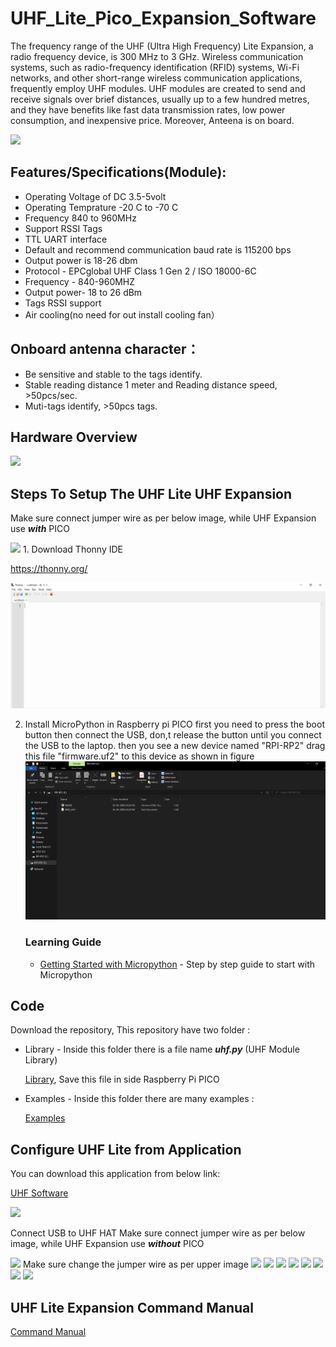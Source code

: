 # UHF_Lite_Pico_Expansion_Software

The frequency range of the UHF (Ultra High Frequency) Lite Expansion, a radio frequency device, is 300 MHz to 3 GHz. Wireless communication systems, such as radio-frequency identification (RFID) systems, Wi-Fi networks, and other short-range wireless communication applications, frequently employ UHF modules. UHF modules are created to send and receive signals over brief distances, usually up to a few hundred metres, and they have benefits like fast data transmission rates, low power consumption, and inexpensive price. Moreover, Anteena is on board.

<img src = "https://github.com/sbcshop/UHF_Lite_Pico_Expansion_Software/blob/main/Images/img10.png"/>

## Features/Specifications(Module):
  * Operating Voltage of DC 3.5-5volt
  * Operating Temprature -20 C to -70 C
  * Frequency 840 to 960MHz
  * Support RSSI Tags
  * TTL UART interface
  * Default and recommend communication baud rate is 115200 bps
  * Output power is 18-26 dbm
  * Protocol - EPCglobal UHF Class 1 Gen 2 / ISO 18000-6C
  * Frequency - 840-960MHZ
  * Output power- 18 to 26 dBm
  * Tags RSSI support
  * Air cooling(no need for out install cooling fan）
## Onboard antenna character：
  * Be sensitive and stable to the tags identify.
  * Stable reading distance 1 meter and Reading distance speed, >50pcs/sec.
  * Muti-tags identify, >50pcs tags.

## Hardware Overview
<img src = "https://github.com/sbcshop/UHF_Lite_Pico_Expansion_Software/blob/main/Images/img11.png"/>

## Steps To Setup The UHF Lite UHF Expansion
Make sure connect jumper wire as per below image, while UHF Expansion use ***with*** PICO

<img src = "https://github.com/sbcshop/UHF_Lite_Pico_Expansion_Software/blob/main/Images/img12.png"/>
1. Download Thonny IDE 

   https://thonny.org/
   
   <img src= "https://github.com/sbcshop/RoundyPi/blob/main/images/img.JPG" />
   
2. Install MicroPython in Raspberry pi PICO
     first you need to press the boot button then connect the USB, don,t release the button until you connect the USB to the laptop. then you see a new device named         "RPI-RP2" drag this file "firmware.uf2" to this device as shown in figure
        <img src= "https://github.com/sbcshop/RoundyPi/blob/main/images/img13.png" />
   ### Learning Guide
      * [Getting Started with Micropython](https://github.com/sbcshop/SquaryPi-Software/tree/main/Python_Package) - Step by step guide to start with Micropython

## Code
Download the repository, This repository have two folder :

 * Library - Inside this folder there is a file name  ***uhf.py*** (UHF Module Library)

   [Library](https://github.com/sbcshop/UHF_Lite_Pico_Expansion_Software/blob/main/Library/uhf.py), Save this file in side Raspberry Pi PICO
 
 * Examples - Inside this folder there are many examples :
 
   [Examples](https://github.com/sbcshop/UHF_Lite_Pico_Expansion_Software/tree/main/Examples)

## Configure UHF Lite from Application
You can download this application from below link:

[UHF Software](https://github.com/sbcshop/UHF_Lite_Pico_Expansion_Software/blob/main/uhf%20lite.rar)

<img src = "https://github.com/sbcshop/UHF_Lite_Pico_Expansion_Software/blob/main/Images/img.JPG"/>

Connect USB to UHF HAT
Make sure connect jumper wire as per below image, while UHF Expansion use ***without*** PICO

<img src = "https://github.com/sbcshop/UHF_Lite_Pico_Expansion_Software/blob/main/Images/UHF%20Lite.jpg"/>
Make sure change the jumper wire as per upper image

<img src = "https://github.com/sbcshop/UHF_Lite_Pico_Expansion_Software/blob/main/Images/img1.png"/>
<img src = "https://github.com/sbcshop/UHF_Lite_Pico_Expansion_Software/blob/main/Images/img2.png"/>
<img src = "https://github.com/sbcshop/UHF_Lite_Pico_Expansion_Software/blob/main/Images/img3.png"/>
<img src = "https://github.com/sbcshop/UHF_Lite_Pico_Expansion_Software/blob/main/Images/img4.png"/>
<img src = "https://github.com/sbcshop/UHF_Lite_Pico_Expansion_Software/blob/main/Images/img5.png"/>
<img src = "https://github.com/sbcshop/UHF_Lite_Pico_Expansion_Software/blob/main/Images/img6.png"/>
<img src = "https://github.com/sbcshop/UHF_Lite_Pico_Expansion_Software/blob/main/Images/img7.png"/>
<img src = "https://github.com/sbcshop/UHF_Lite_Pico_Expansion_Software/blob/main/Images/img8.png"/>

## UHF Lite Expansion Command Manual
[Command Manual](https://github.com/sbcshop/UHF_Lite_Pico_Expansion_Software/blob/main/UHF%20Lite%20Manual.docx)
